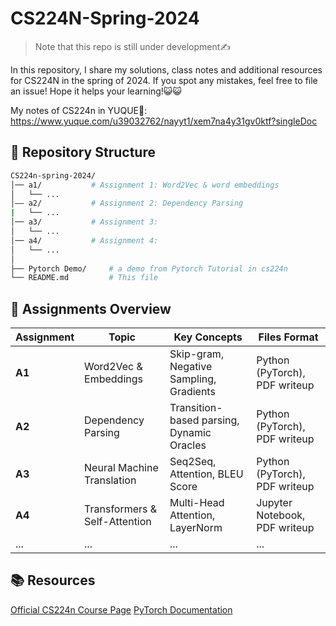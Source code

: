 # CS224N-Spring-2024

> Note that this repo is still under development✍

In this repository, I share my solutions, class notes and additional resources for CS224N in the spring of 2024. If you spot any mistakes, feel free to file an issue! Hope it helps your learning!😺😺

My notes of CS224n in YUQUE🦜: https://www.yuque.com/u39032762/nayyt1/xem7na4y31gv0ktf?singleDoc

## 📂 Repository Structure

```bash
CS224n-spring-2024/
│── a1/           # Assignment 1: Word2Vec & word embeddings
│   └── ...
│—— a2/           # Assignment 2: Dependency Parsing
|   └── ...
│── a3/           # Assignment 3: 
│   └── ...                    
│── a4/           # Assignment 4: 
│   └── ...                    
│
├── Pytorch Demo/     # a demo from Pytorch Tutorial in cs224n
└── README.md         # This file
```

## 📝 Assignments Overview

| Assignment | Topic | Key Concepts | Files Format |
|------------|-------|--------------|--------------|
| **A1** | Word2Vec & Embeddings | Skip-gram, Negative Sampling, Gradients | Python (PyTorch), PDF writeup |
| **A2** | Dependency Parsing | Transition-based parsing, Dynamic Oracles | Python (PyTorch), PDF writeup |
| **A3** | Neural Machine Translation | Seq2Seq, Attention, BLEU Score | Python (PyTorch), PDF writeup |
| **A4** | Transformers & Self-Attention | Multi-Head Attention, LayerNorm | Jupyter Notebook, PDF writeup |
| ... | ... | ... | ... |


## 📚 Resources
[Official CS224n Course Page](https://web.stanford.edu/class/archive/cs/cs224n/cs224n.1246/)
[PyTorch Documentation](https://pytorch.ac.cn/docs/stable/index.html)
